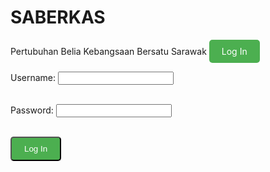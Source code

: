 # SABERKAS 
Pertubuhan Belia Kebangsaan Bersatu Sarawak
<a href="https://www.example.com/login" style="display:inline-block; background-color:#4CAF50; color:white; padding:10px 20px; text-align:center; text-decoration:none; border-radius:5px;">
    Log In
</a>
<form action="https://www.example.com/login" method="POST">
 <label for="username">Username:</label>
 <input type="text" id="username" name="username" required><br><br>
    
  <label for="password">Password:</label>
  <input type="password" id="password" name="password" required><br><br>

<button type="submit" style="background-color:#4CAF50; color:white; padding:10px 20px; border-radius:5px;">Log In</button>
</form>
